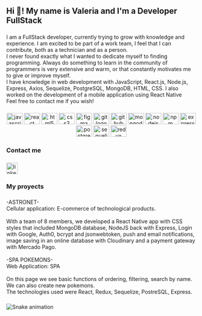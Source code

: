 <h2 align="left">Hi 👋! My name is Valeria and I'm a Developer FullStack</h2>

###

<p align="left">I am a FullStack developer, currently trying to grow with knowledge and experience. I am excited to be part of a work team, I feel that I can contribute, both as a technician and as a person.<br>I never found exactly what I wanted to dedicate myself to finding programming. Always do something to learn in the community of programmers is very extensive and warm, or that constantly motivates me to give or improve myself.<br>I have knowledge in web development with JavaScript, React.js, Node.js, Express, Axios, Sequelize, PostgreSQL, MongoDB, HTML, CSS. I also worked on the development of a mobile application using React Native<br>Feel free to contact me if you wish!</p>

###

<div align="center">
  <img src="https://cdn.jsdelivr.net/gh/devicons/devicon/icons/javascript/javascript-original.svg" height="30" width="42" alt="javascript logo"  />
  <img src="https://cdn.jsdelivr.net/gh/devicons/devicon/icons/react/react-original.svg" height="30" width="42" alt="react logo"  />
  <img src="https://cdn.jsdelivr.net/gh/devicons/devicon/icons/html5/html5-original.svg" height="30" width="42" alt="html5 logo"  />
  <img src="https://cdn.jsdelivr.net/gh/devicons/devicon/icons/css3/css3-original.svg" height="30" width="42" alt="css3 logo"  />
  <img src="https://cdn.jsdelivr.net/gh/devicons/devicon/icons/figma/figma-original.svg" height="30" width="42" alt="figma logo"  />
  <img src="https://cdn.jsdelivr.net/gh/devicons/devicon/icons/git/git-original.svg" height="30" width="42" alt="git logo"  />
  <img src="https://cdn.jsdelivr.net/gh/devicons/devicon/icons/github/github-original.svg" height="30" width="42" alt="github logo"  />
  <img src="https://cdn.jsdelivr.net/gh/devicons/devicon/icons/mongodb/mongodb-original.svg" height="30" width="42" alt="mongodb logo"  />
  <img src="https://cdn.jsdelivr.net/gh/devicons/devicon/icons/nodejs/nodejs-original.svg" height="30" width="42" alt="nodejs logo"  />
  <img src="https://cdn.jsdelivr.net/gh/devicons/devicon/icons/npm/npm-original-wordmark.svg" height="30" width="42" alt="npm logo"  />
  <img src="https://cdn.jsdelivr.net/gh/devicons/devicon/icons/express/express-original.svg" height="30" width="42" alt="express logo"  />
  <img src="https://cdn.jsdelivr.net/gh/devicons/devicon/icons/postgresql/postgresql-original.svg" height="30" width="42" alt="postgresql logo"  />
  <img src="https://cdn.jsdelivr.net/gh/devicons/devicon/icons/sequelize/sequelize-original.svg" height="30" width="42" alt="sequelize logo"  />
  <img src="https://cdn.jsdelivr.net/gh/devicons/devicon/icons/redux/redux-original.svg" height="30" width="42" alt="redux logo"  />
</div>

###

<h3 align="left">Contact me</h3>

###

<div align="left">
  <a href="https://www.linkedin.com/in/valeria-mansueto-dev/" target="_blank">
    <img src="https://img.shields.io/static/v1?message=LinkedIn&logo=linkedin&label=&color=0077B5&logoColor=white&labelColor=&style=for-the-badge" height="30" alt="linkedin logo"  />
  </a>
</div>

###

<h3 align="left">My proyects</h3>

###

<p align="left">-ASTRONET-<br>Cellular application: E-commerce of technological products.<br><br>With a team of 8 members, we developed a React Native app with CSS styles that included MongoDB database, NodeJS back with Express, Login with Google, Auth0, bcrypt and jsonwebtoken, push and email notifications, image saving in an online database with Cloudinary and a payment gateway with Mercado Pago.<br><br>-SPA POKEMONS-<br>Web Application: SPA<br><br>On this page we see basic functions of ordering, filtering, search by name. We can also create new pokemons.<br>The technologies used were React, Redux, Sequelize, PostreSQL, Express.</p>

###

<img href="https://raw.githubusercontent.com/vl/vl/blob/output/snake.svg" alt="Snake animation" />

###
